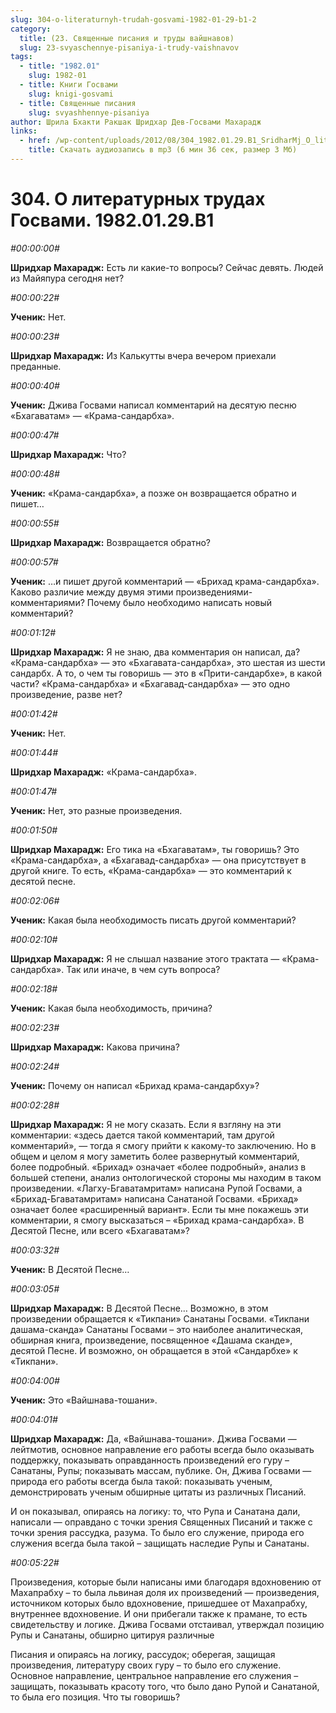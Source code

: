 ```yaml
---
slug: 304-o-literaturnyh-trudah-gosvami-1982-01-29-b1-2
category:
  title: (23. Священные писания и труды вайшнавов)
  slug: 23-svyaschennye-pisaniya-i-trudy-vaishnavov
tags:
  - title: "1982.01"
    slug: 1982-01
  - title: Книги Госвами
    slug: knigi-gosvami
  - title: Священные писания
    slug: svyashhennye-pisaniya
author: Шрила Бхакти Ракшак Шридхар Дев-Госвами Махарадж
links:
  - href: /wp-content/uploads/2012/08/304_1982.01.29.B1_SridharMj_O_literaturnyh_trudah_Gosvami1.mp3
    title: Скачать аудиозапись в mp3 (6 мин 36 сек, размер 3 Мб)
---
```


# 304. О литературных трудах Госвами. 1982.01.29.B1

*#00:00:00#*

**Шридхар Махарадж:** Есть ли какие-то вопросы? Сейчас девять. Людей из Майяпура сегодня нет?

*#00:00:22#*

**Ученик:** Нет.

*#00:00:23#*

**Шридхар Махарадж:** Из Калькутты вчера вечером приехали преданные.

*#00:00:40#*

**Ученик:** Джива Госвами написал комментарий на десятую песню «Бхагаватам» — «Крама-сандарбха».

*#00:00:47#*

**Шридхар Махарадж:** Что?

*#00:00:48#*

**Ученик:** «Крама-сандарбха», а позже он возвращается обратно и пишет…

*#00:00:55#*

**Шридхар Махарадж:** Возвращается обратно?

*#00:00:57#*

**Ученик:** …и пишет другой комментарий — «Брихад крама-сандарбха». Каково различие между двумя этими произведениями-комментариями? Почему было необходимо написать новый комментарий?

*#00:01:12#*

**Шридхар Махарадж:** Я не знаю, два комментария он написал, да? «Крама-сандарбха» — это «Бхагавата-сандарбха», это шестая из шести сандарбх. А то, о чем ты говоришь — это в «Прити-сандарбхе», в какой части? «Крама-сандарбха» и «Бхагавад-сандарбха» — это одно произведение, разве нет?

*#00:01:42#*

**Ученик:** Нет.

*#00:01:44#*

**Шридхар Махарадж:** «Крама-сандарбха».

*#00:01:47#*

**Ученик:** Нет, это разные произведения.

*#00:01:50#*

**Шридхар Махарадж:** Его тика на «Бхагаватам», ты говоришь? Это «Крама-сандарбха», а «Бхагавад-сандарбха» — она присутствует в другой книге. То есть, «Крама-сандарбха» — это комментарий к десятой песне.

*#00:02:06#*

**Ученик:** Какая была необходимость писать другой комментарий?

*#00:02:10#*

**Шридхар Махарадж:** Я не слышал название этого трактата — «Крама-сандарбха». Так или иначе, в чем суть вопроса?

*#00:02:18#*

**Ученик:** Какая была необходимость, причина?

*#00:02:23#*

**Шридхар Махарадж:** Какова причина?

*#00:02:24#*

**Ученик:** Почему он написал «Брихад крама-сандарбху»?

*#00:02:28#*

**Шридхар Махарадж:** Я не могу сказать. Если я взгляну на эти комментарии: «здесь дается такой комментарий, там другой комментарий», — тогда я смогу прийти к какому-то заключению. Но в общем и целом я могу заметить более развернутый комментарий, более подробный. «Брихад» означает «более подробный», анализ в большей степени, анализ онтологической стороны мы находим в таком произведении. «Лагху-Бгаватамритам» написана Рупой Госвами, а «Брихад-Бгаватамритам» написана Санатаной Госвами. «Брихад» означает более «расширенный вариант». Если ты мне покажешь эти комментарии, я смогу высказаться – «Брихад крама-сандарбха». В Десятой Песне, или всего «Бхагаватам»?

*#00:03:32#*

**Ученик:** В Десятой Песне…

*#00:03:05#*

**Шридхар Махарадж:** В Десятой Песне… Возможно, в этом произведении обращается к «Тикпани» Санатаны Госвами. «Тикпани дашама-сканда» Санатаны Госвами – это наиболее аналитическая, обширная книга, произведение, посвященное «Дашама сканде», десятой Песне. И возможно, он обращается в этой «Сандарбхе» к «Тикпани».

*#00:04:00#*

**Ученик:** Это «Вайшнава-тошани».

*#00:04:01#*

**Шридхар Махарадж:** Да, «Вайшнава-тошани». Джива Госвами — лейтмотив, основное направление его работы всегда было оказывать поддержку, показывать оправданность произведений его гуру – Санатаны, Рупы; показывать массам, публике. Он, Джива Госвами — природа его работы всегда была такой: показывать ученым, демонстрировать ученым обширные цитаты из различных Писаний.

И он показывал, опираясь на логику: то, что Рупа и Санатана дали, написали — оправдано с точки зрения Священных Писаний и также с точки зрения рассудка, разума. То было его служение, природа его служения всегда была такой – защищать наследие Рупы и Санатаны.

*#00:05:22#*

Произведения, которые были написаны ими благодаря вдохновению от Махапрабху – то была львиная доля их произведений — произведения, источником которых было вдохновение, пришедшее от Махапрабху, внутреннее вдохновение. И они прибегали также к прамане, то есть свидетельству и логике. Джива Госвами отстаивал, утверждал позицию Рупы и Санатаны, обширно цитируя различные

Писания и опираясь на логику, рассудок; оберегая, защищая произведения, литературу своих гуру – то было его служение. Основное направление, центральное направление его служения – защищать, показывать красоту того, что было дано Рупой и Санатаной, то была его позиция. Что ты говоришь?

